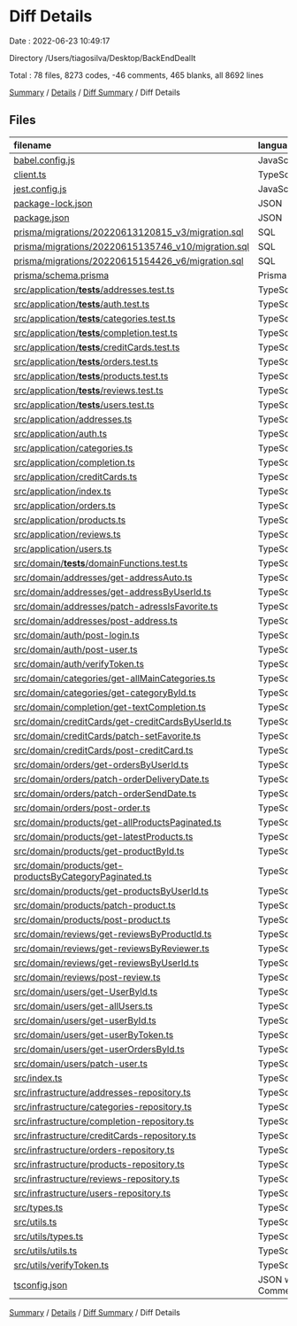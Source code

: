 # Diff Details

Date : 2022-06-23 10:49:17

Directory /Users/tiagosilva/Desktop/BackEndDealIt

Total : 78 files,  8273 codes, -46 comments, 465 blanks, all 8692 lines

[Summary](results.md) / [Details](details.md) / [Diff Summary](diff.md) / Diff Details

## Files
| filename | language | code | comment | blank | total |
| :--- | :--- | ---: | ---: | ---: | ---: |
| [babel.config.js](/babel.config.js) | JavaScript | 4 | 0 | 3 | 7 |
| [client.ts](/client.ts) | TypeScript | 3 | 0 | 1 | 4 |
| [jest.config.js](/jest.config.js) | JavaScript | 11 | 3 | 3 | 17 |
| [package-lock.json](/package-lock.json) | JSON | 4,118 | 0 | 0 | 4,118 |
| [package.json](/package.json) | JSON | 21 | 0 | 2 | 23 |
| [prisma/migrations/20220613120815_v3/migration.sql](/prisma/migrations/20220613120815_v3/migration.sql) | SQL | -85 | -21 | -29 | -135 |
| [prisma/migrations/20220615135746_v10/migration.sql](/prisma/migrations/20220615135746_v10/migration.sql) | SQL | 88 | 22 | 30 | 140 |
| [prisma/migrations/20220615154426_v6/migration.sql](/prisma/migrations/20220615154426_v6/migration.sql) | SQL | 88 | 22 | 30 | 140 |
| [prisma/schema.prisma](/prisma/schema.prisma) | Prisma | 2 | -2 | -1 | -1 |
| [src/application/__tests__/addresses.test.ts](/src/application/__tests__/addresses.test.ts) | TypeScript | 238 | 1 | 33 | 272 |
| [src/application/__tests__/auth.test.ts](/src/application/__tests__/auth.test.ts) | TypeScript | 48 | 1 | 11 | 60 |
| [src/application/__tests__/categories.test.ts](/src/application/__tests__/categories.test.ts) | TypeScript | 109 | 0 | 13 | 122 |
| [src/application/__tests__/completion.test.ts](/src/application/__tests__/completion.test.ts) | TypeScript | 43 | 0 | 8 | 51 |
| [src/application/__tests__/creditCards.test.ts](/src/application/__tests__/creditCards.test.ts) | TypeScript | 190 | 0 | 28 | 218 |
| [src/application/__tests__/orders.test.ts](/src/application/__tests__/orders.test.ts) | TypeScript | 229 | 0 | 38 | 267 |
| [src/application/__tests__/products.test.ts](/src/application/__tests__/products.test.ts) | TypeScript | 346 | 0 | 47 | 393 |
| [src/application/__tests__/reviews.test.ts](/src/application/__tests__/reviews.test.ts) | TypeScript | 304 | 0 | 38 | 342 |
| [src/application/__tests__/users.test.ts](/src/application/__tests__/users.test.ts) | TypeScript | 294 | 0 | 46 | 340 |
| [src/application/addresses.ts](/src/application/addresses.ts) | TypeScript | 136 | 0 | 5 | 141 |
| [src/application/auth.ts](/src/application/auth.ts) | TypeScript | 79 | 0 | 0 | 79 |
| [src/application/categories.ts](/src/application/categories.ts) | TypeScript | 24 | 0 | 1 | 25 |
| [src/application/completion.ts](/src/application/completion.ts) | TypeScript | 27 | 0 | 2 | 29 |
| [src/application/creditCards.ts](/src/application/creditCards.ts) | TypeScript | 101 | 0 | 5 | 106 |
| [src/application/index.ts](/src/application/index.ts) | TypeScript | 92 | 5 | 13 | 110 |
| [src/application/orders.ts](/src/application/orders.ts) | TypeScript | 162 | 0 | 7 | 169 |
| [src/application/products.ts](/src/application/products.ts) | TypeScript | 39 | 0 | 4 | 43 |
| [src/application/reviews.ts](/src/application/reviews.ts) | TypeScript | 166 | 0 | 7 | 173 |
| [src/application/users.ts](/src/application/users.ts) | TypeScript | 65 | 0 | 5 | 70 |
| [src/domain/__tests__/domainFunctions.test.ts](/src/domain/__tests__/domainFunctions.test.ts) | TypeScript | 270 | 0 | 39 | 309 |
| [src/domain/addresses/get-addressAuto.ts](/src/domain/addresses/get-addressAuto.ts) | TypeScript | 3 | 0 | 3 | 6 |
| [src/domain/addresses/get-addressByUserId.ts](/src/domain/addresses/get-addressByUserId.ts) | TypeScript | 4 | 0 | 2 | 6 |
| [src/domain/addresses/patch-adressIsFavorite.ts](/src/domain/addresses/patch-adressIsFavorite.ts) | TypeScript | 4 | 0 | 2 | 6 |
| [src/domain/addresses/post-address.ts](/src/domain/addresses/post-address.ts) | TypeScript | 4 | 0 | 2 | 6 |
| [src/domain/auth/post-login.ts](/src/domain/auth/post-login.ts) | TypeScript | 9 | 0 | 0 | 9 |
| [src/domain/auth/post-user.ts](/src/domain/auth/post-user.ts) | TypeScript | 0 | 0 | -1 | -1 |
| [src/domain/auth/verifyToken.ts](/src/domain/auth/verifyToken.ts) | TypeScript | -32 | 0 | -5 | -37 |
| [src/domain/categories/get-allMainCategories.ts](/src/domain/categories/get-allMainCategories.ts) | TypeScript | 10 | 0 | 0 | 10 |
| [src/domain/categories/get-categoryById.ts](/src/domain/categories/get-categoryById.ts) | TypeScript | 12 | 0 | 0 | 12 |
| [src/domain/completion/get-textCompletion.ts](/src/domain/completion/get-textCompletion.ts) | TypeScript | 6 | 0 | 2 | 8 |
| [src/domain/creditCards/get-creditCardsByUserId.ts](/src/domain/creditCards/get-creditCardsByUserId.ts) | TypeScript | 4 | 0 | 2 | 6 |
| [src/domain/creditCards/patch-setFavorite.ts](/src/domain/creditCards/patch-setFavorite.ts) | TypeScript | 4 | 0 | 2 | 6 |
| [src/domain/creditCards/post-creditCard.ts](/src/domain/creditCards/post-creditCard.ts) | TypeScript | 4 | 0 | 2 | 6 |
| [src/domain/orders/get-ordersByUserId.ts](/src/domain/orders/get-ordersByUserId.ts) | TypeScript | 4 | 0 | 2 | 6 |
| [src/domain/orders/patch-orderDeliveryDate.ts](/src/domain/orders/patch-orderDeliveryDate.ts) | TypeScript | 6 | 0 | 2 | 8 |
| [src/domain/orders/patch-orderSendDate.ts](/src/domain/orders/patch-orderSendDate.ts) | TypeScript | 4 | 0 | 2 | 6 |
| [src/domain/orders/post-order.ts](/src/domain/orders/post-order.ts) | TypeScript | 4 | 0 | 2 | 6 |
| [src/domain/products/get-allProductsPaginated.ts](/src/domain/products/get-allProductsPaginated.ts) | TypeScript | 1 | 0 | 0 | 1 |
| [src/domain/products/get-latestProducts.ts](/src/domain/products/get-latestProducts.ts) | TypeScript | -3 | 0 | -2 | -5 |
| [src/domain/products/get-productById.ts](/src/domain/products/get-productById.ts) | TypeScript | 2 | 0 | 0 | 2 |
| [src/domain/products/get-productsByCategoryPaginated.ts](/src/domain/products/get-productsByCategoryPaginated.ts) | TypeScript | 5 | 0 | 0 | 5 |
| [src/domain/products/get-productsByUserId.ts](/src/domain/products/get-productsByUserId.ts) | TypeScript | 2 | 0 | 0 | 2 |
| [src/domain/products/patch-product.ts](/src/domain/products/patch-product.ts) | TypeScript | 5 | 0 | 2 | 7 |
| [src/domain/products/post-product.ts](/src/domain/products/post-product.ts) | TypeScript | 1 | 0 | 0 | 1 |
| [src/domain/reviews/get-reviewsByProductId.ts](/src/domain/reviews/get-reviewsByProductId.ts) | TypeScript | 13 | 0 | 2 | 15 |
| [src/domain/reviews/get-reviewsByReviewer.ts](/src/domain/reviews/get-reviewsByReviewer.ts) | TypeScript | 4 | 0 | 2 | 6 |
| [src/domain/reviews/get-reviewsByUserId.ts](/src/domain/reviews/get-reviewsByUserId.ts) | TypeScript | 13 | 0 | 2 | 15 |
| [src/domain/reviews/post-review.ts](/src/domain/reviews/post-review.ts) | TypeScript | 5 | 0 | 2 | 7 |
| [src/domain/users/get-UserById.ts](/src/domain/users/get-UserById.ts) | TypeScript | 11 | 0 | 2 | 13 |
| [src/domain/users/get-allUsers.ts](/src/domain/users/get-allUsers.ts) | TypeScript | 8 | 0 | 2 | 10 |
| [src/domain/users/get-userById.ts](/src/domain/users/get-userById.ts) | TypeScript | -2 | 0 | -2 | -4 |
| [src/domain/users/get-userByToken.ts](/src/domain/users/get-userByToken.ts) | TypeScript | 13 | 0 | 2 | 15 |
| [src/domain/users/get-userOrdersById.ts](/src/domain/users/get-userOrdersById.ts) | TypeScript | -2 | 0 | -2 | -4 |
| [src/domain/users/patch-user.ts](/src/domain/users/patch-user.ts) | TypeScript | 5 | 0 | 2 | 7 |
| [src/index.ts](/src/index.ts) | TypeScript | 33 | 8 | 2 | 43 |
| [src/infrastructure/addresses-repository.ts](/src/infrastructure/addresses-repository.ts) | TypeScript | 71 | 0 | 7 | 78 |
| [src/infrastructure/categories-repository.ts](/src/infrastructure/categories-repository.ts) | TypeScript | 17 | 0 | -2 | 15 |
| [src/infrastructure/completion-repository.ts](/src/infrastructure/completion-repository.ts) | TypeScript | 28 | 0 | 4 | 32 |
| [src/infrastructure/creditCards-repository.ts](/src/infrastructure/creditCards-repository.ts) | TypeScript | 57 | 0 | 7 | 64 |
| [src/infrastructure/orders-repository.ts](/src/infrastructure/orders-repository.ts) | TypeScript | 62 | 0 | 6 | 68 |
| [src/infrastructure/products-repository.ts](/src/infrastructure/products-repository.ts) | TypeScript | 62 | 0 | 3 | 65 |
| [src/infrastructure/reviews-repository.ts](/src/infrastructure/reviews-repository.ts) | TypeScript | 101 | 0 | 6 | 107 |
| [src/infrastructure/users-repository.ts](/src/infrastructure/users-repository.ts) | TypeScript | 74 | 1 | 6 | 81 |
| [src/types.ts](/src/types.ts) | TypeScript | -31 | 0 | -2 | -33 |
| [src/utils.ts](/src/utils.ts) | TypeScript | -27 | 0 | -9 | -36 |
| [src/utils/types.ts](/src/utils/types.ts) | TypeScript | 74 | 0 | 7 | 81 |
| [src/utils/utils.ts](/src/utils/utils.ts) | TypeScript | 371 | 0 | 12 | 383 |
| [src/utils/verifyToken.ts](/src/utils/verifyToken.ts) | TypeScript | 36 | 0 | 3 | 39 |
| [tsconfig.json](/tsconfig.json) | JSON with Comments | 2 | -86 | -5 | -89 |

[Summary](results.md) / [Details](details.md) / [Diff Summary](diff.md) / Diff Details